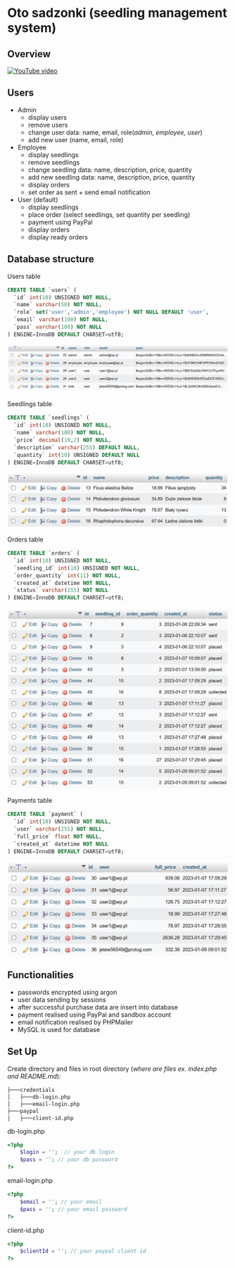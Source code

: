 # Oto sadzonki (seedling management system)

## Overview

[![YouTube video](https://img.youtube.com/vi/vjTB9XMJVqM/0.jpg)](http://www.youtube.com/watch?feature=player_embedded&v=vjTB9XMJVqM)

## Users
- Admin
  - display users
  - remove users
  - change user data: name, email, role(_admin, employee, user_)
  - add new user (name, email, role)
- Employee
  - display seedlings
  - remove seedlings
  - change seedling data: name, description, price, quantity
  - add new seedling data: name, description, price, quantity
  - display orders
  - set order as sent + send email notification
- User (default)
  - display seedlings
  - place order (select seedlings, set quantity per seedling)
  - payment using PayPal
  - display orders
  - display ready orders

## Database structure

Users table

```sql
CREATE TABLE `users` (
  `id` int(10) UNSIGNED NOT NULL,
  `name` varchar(50) NOT NULL,
  `role` set('user','admin','employee') NOT NULL DEFAULT 'user',
  `email` varchar(100) NOT NULL,
  `pass` varchar(100) NOT NULL
) ENGINE=InnoDB DEFAULT CHARSET=utf8;
```

![users table](./img/db%20users.jpg)

Seedlings table

```sql
CREATE TABLE `seedlings` (
  `id` int(10) UNSIGNED NOT NULL,
  `name` varchar(100) NOT NULL,
  `price` decimal(10,2) NOT NULL,
  `description` varchar(255) DEFAULT NULL,
  `quantity` int(10) UNSIGNED DEFAULT NULL
) ENGINE=InnoDB DEFAULT CHARSET=utf8;
```

![users table](./img/db%20seedlings.jpg)

Orders table

```sql
CREATE TABLE `orders` (
  `id` int(10) UNSIGNED NOT NULL,
  `seedling_id` int(10) UNSIGNED NOT NULL,
  `order_quantity` int(11) NOT NULL,
  `created_at` datetime NOT NULL,
  `status` varchar(255) NOT NULL
) ENGINE=InnoDB DEFAULT CHARSET=utf8;
```

![users table](./img/db%20orders.jpg)

Payments table

```sql
CREATE TABLE `payment` (
  `id` int(10) UNSIGNED NOT NULL,
  `user` varchar(255) NOT NULL,
  `full_price` float NOT NULL,
  `created_at` datetime NOT NULL
) ENGINE=InnoDB DEFAULT CHARSET=utf8;
```

![users table](./img/db%20payments.jpg)

## Functionalities

- passwords encrypted using argon
- user data sending by sessions
- after successful purchase data are insert into database
- payment realised using PayPal and sandbox account
- email notification realised by PHPMailer
- MySQL is used for database

## Set Up

Create directory and files in root directory (_where are files ex. index.php and README.md_):
```
├───credentials
│   ├───db-login.php
│   ├───email-login.php
├───paypal
│   ├───client-id.php
```

db-login.php

```php
<?php
    $login = '';  // your db login
    $pass = ''; // your db password
?>
```

email-login.php

```php
<?php
    $email = ''; // your email
    $pass = ''; // your email password
?>
```

client-id.php

```php
<?php
    $clientId = ''; // your paypal client id
?>
```
